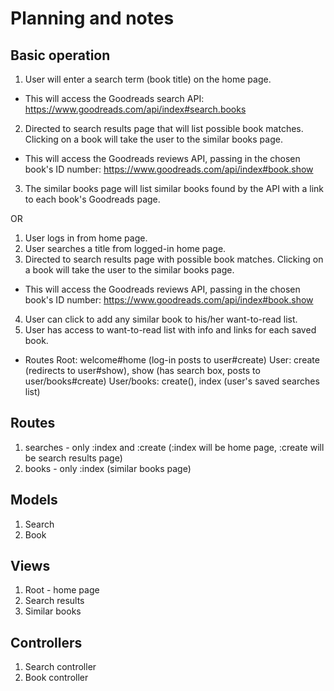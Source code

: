 # Planning and notes

## Basic operation

1. User will enter a search term (book title) on the home page.
  * This will access the Goodreads search API:
    https://www.goodreads.com/api/index#search.books
2. Directed to search results page that will list possible book matches.
  Clicking on a book will take the user to the similar books page.
  * This will access the Goodreads reviews API, passing in the chosen book's ID
    number: https://www.goodreads.com/api/index#book.show
3. The similar books page will list similar books found by the API with a link
  to each book's Goodreads page.

  OR

1. User logs in from home page.
2. User searches a title from logged-in home page.
3. Directed to search results page with possible book matches.
  Clicking on a book will take the user to the similar books page.
  * This will access the Goodreads reviews API, passing in the chosen book's ID
    number: https://www.goodreads.com/api/index#book.show
4. User can click to add any similar book to his/her want-to-read list.
5. User has access to want-to-read list with info and links for each saved book.

- Routes
Root: welcome#home (log-in posts to user#create)
User: create (redirects to user#show), show (has search box, posts to user/books#create)
User/books: create(), index (user's saved searches list)

## Routes

1. searches - only :index and :create (:index will be home page, :create will be
  search results page)
2. books - only :index (similar books page)

## Models

1. Search
2. Book

## Views

1. Root - home page
2. Search results
3. Similar books

## Controllers

1. Search controller
2. Book controller
